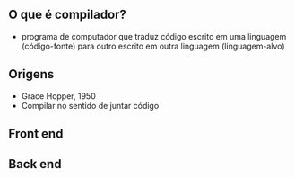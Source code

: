 ## O que é compilador?
- programa de computador que traduz código escrito em uma linguagem (código-fonte) para outro escrito em outra linguagem (linguagem-alvo)

## Origens
- Grace Hopper, 1950
- Compilar no sentido de juntar código

## Front end

## Back end
